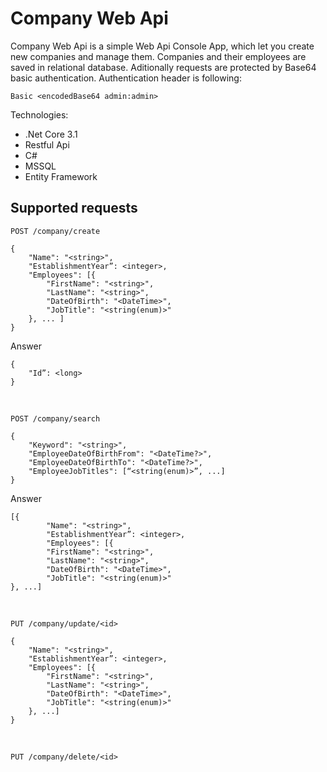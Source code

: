 # Company Web Api

Company Web Api is a simple Web Api Console App, which let you create new companies and manage them. Companies and their employees are saved in relational database.
Aditionally requests are protected by Base64 basic authentication.
Authentication header is following:
```
Basic <encodedBase64 admin:admin>
```

Technologies:
  - .Net Core 3.1
  - Restful Api
  - C#
  - MSSQL
  - Entity Framework

## Supported requests

```
POST /company/create
```

```
{
    "Name": "<string>",
    "EstablishmentYear”: <integer>,
    "Employees": [{
        "FirstName": "<string>",
        "LastName": "<string>",
        "DateOfBirth": "<DateTime>",
        "JobTitle": "<string(enum)>"
    }, ... ]
}
```
Answer
```
{
    "Id”: <long>
}
```
&nbsp;
```
POST /company/search
```
```
{
    "Keyword": "<string>",
    "EmployeeDateOfBirthFrom": "<DateTime?>",
    "EmployeeDateOfBirthTo": "<DateTime?>",
    "EmployeeJobTitles": [“<string(enum)>”, ...]
}
```
Answer
```
[{
        "Name": "<string>",
        "EstablishmentYear”: <integer>,
        "Employees": [{
        "FirstName": "<string>",
        "LastName": "<string>",
        "DateOfBirth": "<DateTime>",
        "JobTitle": "<string(enum)>"
}, ...]
```
&nbsp;
```
PUT /company/update/<id>
```
```
{
    "Name": "<string>",
    "EstablishmentYear”: <integer>,
    "Employees": [{
        "FirstName": "<string>",
        "LastName": "<string>",
        "DateOfBirth": "<DateTime>",
        "JobTitle": "<string(enum)>"
    }, ...]
}
```
&nbsp;
```
PUT /company/delete/<id>
```
